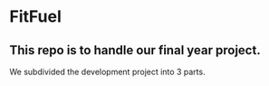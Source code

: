 # FitFuel
## This repo is to handle our final year project.

We subdivided the development project into 3 parts. <br>
